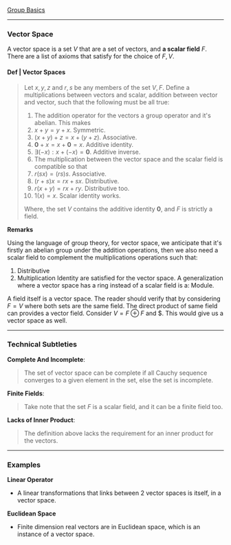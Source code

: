 [Group Basics](../../MATH%20000%20Math%20Essential/Abstract%20Algebra/Group%20Basics.md)

---
### **Vector Space**

A vector space is a set $V$ that are a set of vectors, and **a scalar field** $F$. 
There are a list of axioms that satisfy for the choice of $F, V$. 

#### **Def | Vector Spaces**

> Let $x,y,z$ and $r, s$ be any members of the set $V, F$. 
> Define a multiplications between vectors and scalar, addition between vector and vector, such that the following must be all true: 
> 1. The addition operator for the vectors a group operator and it's abelian. This makes 
> 	1. $x + y = y + x$. Symmetric. 
> 	2. $(x + y) + z = x + (y + z)$. Associative. 
> 	3. $\mathbf 0 + x = x + \mathbf 0 = x$. Additive identity. 
> 	4. $\exists (-x): x + (-x) = \mathbf 0$. Additive inverse. 
> 2. The multiplication between the vector space and the scalar field is compatible so that 
> 	1. $r(sx) = (rs) s$. Associative. 
> 	2. $(r + s)x = rx + sx$. Distributive. 
> 	3. $r(x + y) = rx + ry$. Distributive too. 
> 	4. $1(x) = x$. Scalar identity works. 
> 
> Where, the set $V$ contains the additive identity $\mathbf 0$, and $F$ is strictly a field. 

**Remarks**

Using the language of group theory, for vector space, we anticipate that it's firstly an abelian group under the addition operations, then we also need a scalar field to complement the multiplications operations such that: 
1. Distributive
2. Multiplication Identity
are satisfied for the vector space. 
A generalization where a vector space has a ring instead of a scalar field is a: Module. 

A field itself is a vector space. 
The reader should verify that by considering $F = V$ where both sets are the same field. 
The direct product of same field can provides a vector field. 
Consider $V = F \oplus F$ and $. 
This would give us a vector space as well. 




---
### **Technical Subtleties**

**Complete And Incomplete**: 

> The set of vector space can be complete if all Cauchy sequence converges to a given element in the set, else the set is incomplete. 

**Finite Fields**:

> Take note that the set $F$ is a scalar field, and it can be a finite field too. 

**Lacks of Inner Product**:
> The definition above lacks the requirement for an inner product for the vectors. 


---
### **Examples**

**Linear Operator**
* A linear transformations that links between 2 vector spaces is itself, in a vector space. 

**Euclidean Space**
* Finite dimension real vectors are in Euclidean space, which is an instance of a vector space. 